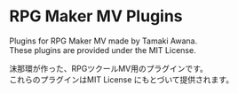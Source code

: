 # RPG Maker MV Plugins
Plugins for RPG Maker MV made by Tamaki Awana.<br>
These plugins are provided under the MIT License.

沫那環が作った、RPGツクールMV用のプラグインです。<br>
これらのプラグインはMIT License にもとづいて提供されます。
